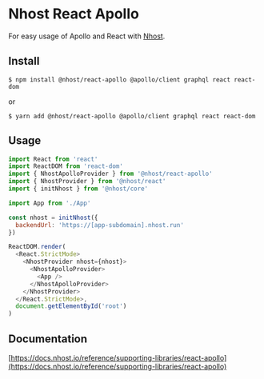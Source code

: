 # Nhost React Apollo

For easy usage of Apollo and React with [Nhost](https://nhost.io).

## Install

`$ npm install @nhost/react-apollo @apollo/client graphql react react-dom`

or

`$ yarn add @nhost/react-apollo @apollo/client graphql react react-dom`

## Usage

```js
import React from 'react'
import ReactDOM from 'react-dom'
import { NhostApolloProvider } from '@nhost/react-apollo'
import { NhostProvider } from '@nhost/react'
import { initNhost } from '@nhost/core'

import App from './App'

const nhost = initNhost({
  backendUrl: 'https://[app-subdomain].nhost.run'
})

ReactDOM.render(
  <React.StrictMode>
    <NhostProvider nhost={nhost}>
      <NhostApolloProvider>
        <App />
      </NhostApolloProvider>
    </NhostProvider>
  </React.StrictMode>,
  document.getElementById('root')
)
```

## Documentation

[https://docs.nhost.io/reference/supporting-libraries/react-apollo](https://docs.nhost.io/reference/supporting-libraries/react-apollo)
